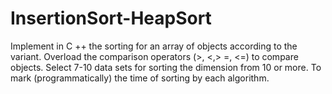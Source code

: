 # InsertionSort-HeapSort
Implement in C ++ the sorting for an array of objects according to the variant. Overload the comparison operators (>, &lt;,> =, &lt;=) to compare objects. Select 7-10 data sets for sorting the dimension from 10 or more. To mark (programmatically) the time of sorting by each algorithm.
